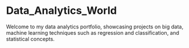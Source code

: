 # Data_Analytics_World
Welcome to my data analytics portfolio, showcasing projects on big data, machine learning techniques such as regression and classification, and statistical concepts.
